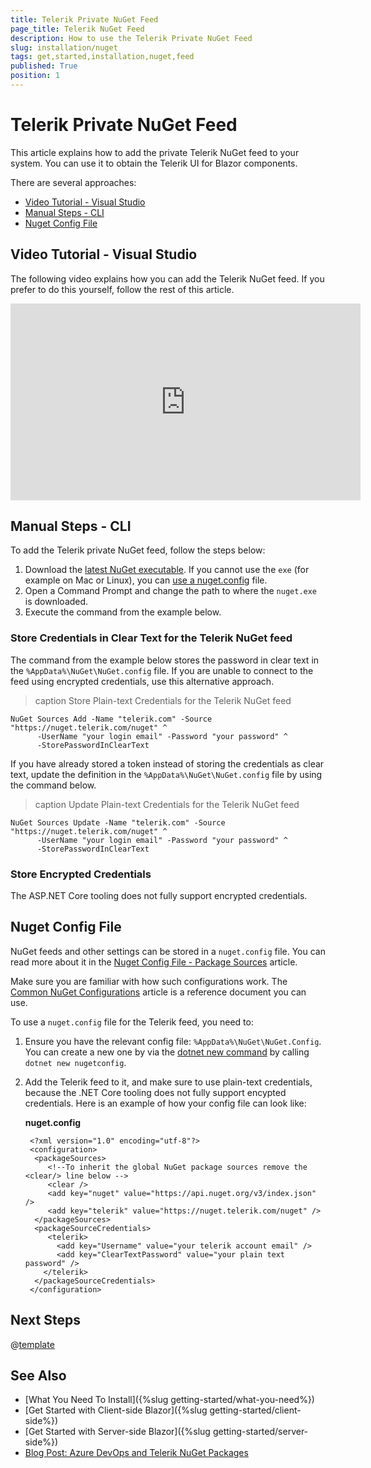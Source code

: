 ```yaml
---
title: Telerik Private NuGet Feed
page_title: Telerik NuGet Feed
description: How to use the Telerik Private NuGet Feed
slug: installation/nuget
tags: get,started,installation,nuget,feed
published: True
position: 1
---
```


# Telerik Private NuGet Feed

This article explains how to add the private Telerik NuGet feed to your system. You can use it to obtain the Telerik UI for Blazor components.

There are several approaches:

* [Video Tutorial - Visual Studio](#video-tutorial---visual-studio)
* [Manual Steps - CLI](#manual-steps---cli)
* [Nuget Config File](#nuget-config-file)

## Video Tutorial - Visual Studio

The following video explains how you can add the Telerik NuGet feed. If you prefer to do this yourself, follow the rest of this article.

<iframe width="560" height="315" src="https://www.youtube.com/embed/c3m_BLMXNDk" frameborder="0" allow="accelerometer; autoplay; encrypted-media; gyroscope; picture-in-picture" allowfullscreen></iframe>

## Manual Steps - CLI

To add the Telerik private NuGet feed, follow the steps below:

1. Download the [latest NuGet executable](https://dist.nuget.org/win-x86-commandline/latest/nuget.exe). If you cannot use the `exe` (for example on Mac or Linux), you can [use a nuget.config](#nuget-config-file) file.
1. Open a Command Prompt and change the path to where the `nuget.exe` is downloaded.
1. Execute the command from the example below.

### Store Credentials in Clear Text for the Telerik NuGet feed

The command from the example below stores the password in clear text in the `%AppData%\NuGet\NuGet.config` file. If you are unable to connect to the feed using encrypted credentials, use this alternative approach.

>caption Store Plain-text Credentials for the Telerik NuGet feed

```
NuGet Sources Add -Name "telerik.com" -Source "https://nuget.telerik.com/nuget" ^
      -UserName "your login email" -Password "your password" ^
      -StorePasswordInClearText
```

If you have already stored a token instead of storing the credentials as clear text, update the definition in the `%AppData%\NuGet\NuGet.config` file by using the command below.

>caption Update Plain-text Credentials for the Telerik NuGet feed

```
NuGet Sources Update -Name "telerik.com" -Source "https://nuget.telerik.com/nuget" ^
      -UserName "your login email" -Password "your password" ^
      -StorePasswordInClearText
```
### Store Encrypted Credentials

The ASP.NET Core tooling does not fully support encrypted credentials.

## Nuget Config File

NuGet feeds and other settings can be stored in a `nuget.config` file. You can read more about it in the [Nuget Config File - Package Sources](https://docs.microsoft.com/en-us/nuget/reference/nuget-config-file#packagesources) article.

Make sure you are familiar with how such configurations work. The [Common NuGet Configurations](https://docs.microsoft.com/en-us/nuget/consume-packages/configuring-nuget-behavior#creating-a-new-config-file) article is a reference document you can use.

To use a `nuget.config` file for the Telerik feed, you need to:

1. Ensure you have the relevant config file: `%AppData%\NuGet\NuGet.Config`. You can create a new one by via the [dotnet new command](https://docs.microsoft.com/en-us/dotnet/core/tools/dotnet-new) by calling `dotnet new nugetconfig`.

2. Add the Telerik feed to it, and make sure to use plain-text credentials, because the .NET Core tooling does not fully support encypted credentials. Here is an example of how your config file can look like:

    **nuget.config**
    
        <?xml version="1.0" encoding="utf-8"?>
        <configuration>
         <packageSources>
            <!--To inherit the global NuGet package sources remove the <clear/> line below -->
            <clear />
            <add key="nuget" value="https://api.nuget.org/v3/index.json" />
            <add key="telerik" value="https://nuget.telerik.com/nuget" />
         </packageSources>
         <packageSourceCredentials>
            <telerik>
              <add key="Username" value="your telerik account email" />
              <add key="ClearTextPassword" value="your plain text password" />
           </telerik>
         </packageSourceCredentials>
        </configuration>

## Next Steps

@[template](/_contentTemplates/common/get-started.md#after-install)


## See Also

* [What You Need To Install]({%slug getting-started/what-you-need%})
* [Get Started with Client-side Blazor]({%slug getting-started/client-side%})
* [Get Started with Server-side Blazor]({%slug getting-started/server-side%})
* [Blog Post: Azure DevOps and Telerik NuGet Packages](https://www.telerik.com/blogs/azure-devops-and-telerik-nuget-packages)

